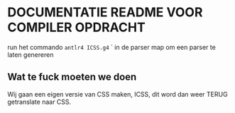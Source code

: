 # DOCUMENTATIE README VOOR COMPILER OPDRACHT


run het commando
`antlr4 ICSS.g4`
`
in de parser map om een parser te laten genereren



## Wat te fuck moeten we doen

Wij gaan een eigen versie van CSS maken, ICSS, dit word dan weer TERUG getranslate naar CSS.